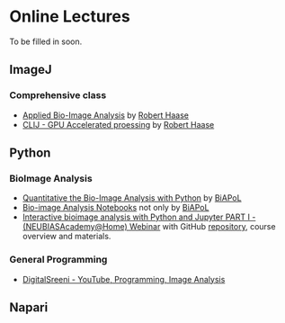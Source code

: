 # Online Lectures

To be filled in soon.

## ImageJ

### Comprehensive class

 * [Applied Bio-Image Analysis](https://www.youtube.com/playlist?list=PL5ESQNfM5lc7SAMstEu082ivW4BDMvd0U) by [Robert Haase](https://github.com/haesleinhuepf)
 * [CLIJ - GPU Accelerated proessing](https://www.youtube.com/playlist?list=PL5ESQNfM5lc79ZqnEGhiGbuFpeIRCvjs-) by [Robert Haase](https://github.com/haesleinhuepf)


## Python

### BioImage Analysis

 * [Quantitative the Bio-Image Analysis with Python](https://github.com/BiAPoL/Quantitative_Bio_Image_Analysis_with_Python_2022) by [BiAPoL](https://github.com/BiAPoL)
 * [Bio-image Analysis Notebooks](https://haesleinhuepf.github.io/BioImageAnalysisNotebooks/intro.html) not only by [BiAPoL](https://github.com/BiAPoL)
 * [Interactive bioimage analysis with Python and Jupyter PART I - (NEUBIASAcademy@Home) Webinar](https://www.youtube.com/watch?v=2KF8vBrp3Zw&t=1s) with GitHub [repository](https://github.com/RMS-DAIM/Python-for-Bioimage-Analysis), course overview and materials.
 
### General Programming

 * [DigitalSreeni - YouTube, Programming, Image Analysis](https://www.youtube.com/@DigitalSreeni)

## Napari
